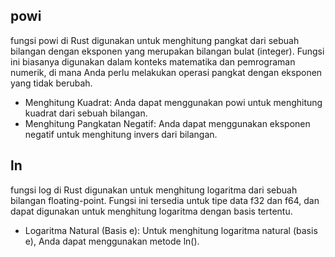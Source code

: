 ## powi
fungsi powi di Rust digunakan untuk menghitung pangkat dari sebuah bilangan dengan eksponen yang merupakan bilangan bulat (integer). Fungsi ini biasanya digunakan dalam konteks matematika dan pemrograman numerik, di mana Anda perlu melakukan operasi pangkat dengan eksponen yang tidak berubah.
* Menghitung Kuadrat: Anda dapat menggunakan powi untuk menghitung kuadrat dari sebuah bilangan.
* Menghitung Pangkatan Negatif: Anda dapat menggunakan eksponen negatif untuk menghitung invers dari bilangan.


## ln
fungsi log di Rust digunakan untuk menghitung logaritma dari sebuah bilangan floating-point. Fungsi ini tersedia untuk tipe data f32 dan f64, dan dapat digunakan untuk menghitung logaritma dengan basis tertentu.
* Logaritma Natural (Basis e): Untuk menghitung logaritma natural (basis e), Anda dapat menggunakan metode ln().

